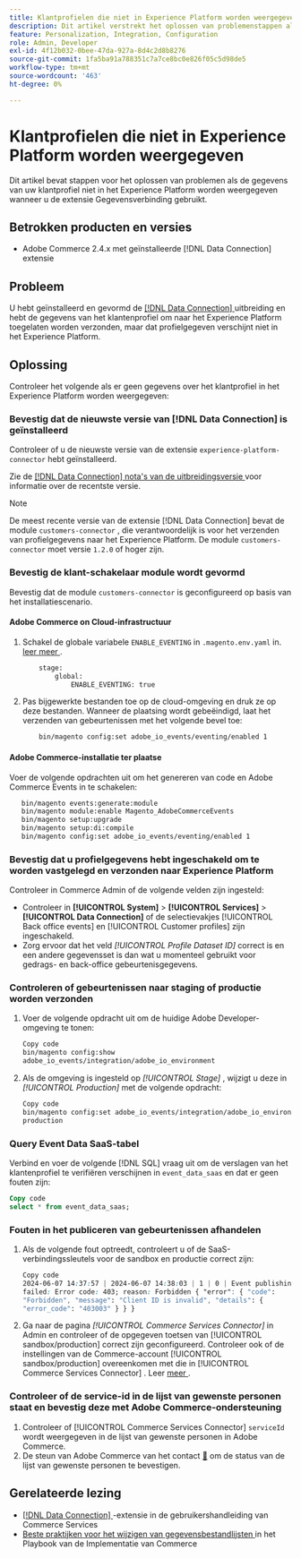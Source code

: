 ```yaml
---
title: Klantprofielen die niet in Experience Platform worden weergegeven
description: Dit artikel verstrekt het oplossen van problemenstappen als uw gegevens van het klantenprofiel niet in het Experience Platform verschijnen wanneer het gebruiken van de  [!DNL Data Connection]  uitbreiding.
feature: Personalization, Integration, Configuration
role: Admin, Developer
exl-id: 4f12b032-0bee-47da-927a-8d4c2d8b8276
source-git-commit: 1fa5ba91a788351c7a7ce8bc0e826f05c5d98de5
workflow-type: tm+mt
source-wordcount: '463'
ht-degree: 0%

---
```


# Klantprofielen die niet in Experience Platform worden weergegeven

Dit artikel bevat stappen voor het oplossen van problemen als de gegevens van uw klantprofiel niet in het Experience Platform worden weergegeven wanneer u de extensie Gegevensverbinding gebruikt.

## Betrokken producten en versies

* Adobe Commerce 2.4.x met geïnstalleerde [!DNL Data Connection] extensie

## Probleem

U hebt geïnstalleerd en gevormd de [[!DNL Data Connection] ](https://experienceleague.adobe.com/nl/docs/commerce-merchant-services/data-connection/overview) uitbreiding en hebt de gegevens van het klantenprofiel om naar het Experience Platform toegelaten worden verzonden, maar dat profielgegeven verschijnt niet in het Experience Platform.

## Oplossing

Controleer het volgende als er geen gegevens over het klantprofiel in het Experience Platform worden weergegeven:

### Bevestig dat de nieuwste versie van [!DNL Data Connection] is geïnstalleerd

Controleer of u de nieuwste versie van de extensie `experience-platform-connector` hebt geïnstalleerd.

Zie de [[!DNL Data Connection]  nota&#39;s van de uitbreidingsversie ](https://experienceleague.adobe.com/nl/docs/commerce-merchant-services/data-connection/release-notes) voor informatie over de recentste versie.

>[!NOTE]
>
>De meest recente versie van de extensie [!DNL Data Connection] bevat de module `customers-connector` , die verantwoordelijk is voor het verzenden van profielgegevens naar het Experience Platform. De module `customers-connector` moet versie `1.2.0` of hoger zijn.

### Bevestig de klant-schakelaar module wordt gevormd

Bevestig dat de module `customers-connector` is geconfigureerd op basis van het installatiescenario.

#### Adobe Commerce on Cloud-infrastructuur

1. Schakel de globale variabele `ENABLE_EVENTING` in `.magento.env.yaml` in. [ leer meer ](https://experienceleague.adobe.com/nl/docs/commerce-cloud-service/user-guide/configure/env/stage/variables-global).

   ```bash
       stage:
           global:
               ENABLE_EVENTING: true
   ```

1. Pas bijgewerkte bestanden toe op de cloud-omgeving en druk ze op deze bestanden. Wanneer de plaatsing wordt gebeëindigd, laat het verzenden van gebeurtenissen met het volgende bevel toe:

   ```bash
       bin/magento config:set adobe_io_events/eventing/enabled 1
   ```

#### Adobe Commerce-installatie ter plaatse

Voer de volgende opdrachten uit om het genereren van code en Adobe Commerce Events in te schakelen:

```bash
   bin/magento events:generate:module
   bin/magento module:enable Magento_AdobeCommerceEvents
   bin/magento setup:upgrade
   bin/magento setup:di:compile
   bin/magento config:set adobe_io_events/eventing/enabled 1
```

### Bevestig dat u profielgegevens hebt ingeschakeld om te worden vastgelegd en verzonden naar Experience Platform

Controleer in Commerce Admin of de volgende velden zijn ingesteld:

* Controleer in **[!UICONTROL System]** > **[!UICONTROL Services]** > **[!UICONTROL Data Connection]** of de selectievakjes [!UICONTROL Back office events] en [!UICONTROL Customer profiles] zijn ingeschakeld.
* Zorg ervoor dat het veld *[!UICONTROL Profile Dataset ID]* correct is en een andere gegevensset is dan wat u momenteel gebruikt voor gedrags- en back-office gebeurtenisgegevens.

### Controleren of gebeurtenissen naar staging of productie worden verzonden

1. Voer de volgende opdracht uit om de huidige Adobe Developer-omgeving te tonen:

   ```bash
   Copy code
   bin/magento config:show
   adobe_io_events/integration/adobe_io_environment
   ```

1. Als de omgeving is ingesteld op *[!UICONTROL Stage]* , wijzigt u deze in *[!UICONTROL Production]* met de volgende opdracht:

   ```bash
   Copy code
   bin/magento config:set adobe_io_events/integration/adobe_io_environment
   production
   ```

### Query Event Data SaaS-tabel

Verbind en voer de volgende [!DNL SQL] vraag uit om de verslagen van het klantenprofiel te verifiëren verschijnen in
`event_data_saas` en dat er geen fouten zijn:

```sql
Copy code
select * from event_data_saas;
```

### Fouten in het publiceren van gebeurtenissen afhandelen

1. Als de volgende fout optreedt, controleert u of de SaaS-verbindingssleutels voor de sandbox en productie correct zijn:

   ```css
   Copy code
   2024-06-07 14:37:57 | 2024-06-07 14:38:03 | 1 | 0 | Event publishing
   failed: Error code: 403; reason: Forbidden { "error": { "code":
   "Forbidden", "message": "Client ID is invalid", "details": {
   "error_code": "403003" } } }
   ```

1. Ga naar de pagina *[!UICONTROL Commerce Services Connector]* in Admin en controleer of de opgegeven toetsen van [!UICONTROL sandbox/production] correct zijn geconfigureerd. Controleer ook of de instellingen van de Commerce-account [!UICONTROL sandbox/production] overeenkomen met die in [!UICONTROL Commerce Services Connector] . Leer [ meer ](https://experienceleague.adobe.com/nl/docs/commerce-merchant-services/user-guides/integration-services/saas#apikey).

### Controleer of de service-id in de lijst van gewenste personen staat en bevestig deze met Adobe Commerce-ondersteuning

1. Controleer of [!UICONTROL Commerce Services Connector] `serviceId` wordt weergegeven in de lijst van gewenste personen in Adobe Commerce.
1. De steun van Adobe Commerce van het contact [&#128279;](https://experienceleague.adobe.com/nl/docs/commerce-knowledge-base/kb/help-center-guide/magento-help-center-user-guide) om de status van de lijst van gewenste personen te bevestigen.

## Gerelateerde lezing

* [[!DNL Data Connection] ](https://experienceleague.adobe.com/nl/docs/commerce-merchant-services/data-connection/overview) -extensie in de gebruikershandleiding van Commerce Services
* [ Beste praktijken voor het wijzigen van gegevensbestandlijsten ](https://experienceleague.adobe.com/nl/docs/commerce-operations/implementation-playbook/best-practices/development/modifying-core-and-third-party-tables#why-adobe-recommends-avoiding-modifications) in het Playbook van de Implementatie van Commerce
